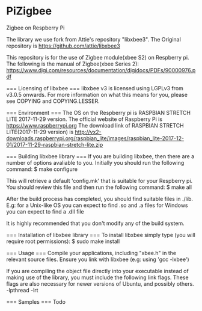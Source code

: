 # PiZigbee
Zigbee on Respberry Pi

The library we use fork from Attie's repository "libxbee3". 
The Original repository is https://github.com/attie/libxbee3


This repository is for the use of Zigbee module(xbee S2) on Respberry pi. The following is the manual of Zigbee(xbee Series 2):
https://www.digi.com/resources/documentation/digidocs/PDFs/90000976.pdf


=== Licensing of libxbee ===
libxbee v3 is licensed using LGPLv3 from v3.0.5 onwards. For more
information on what this means for you, please see COPYING and COPYING.LESSER.


=== Environment ===
The OS on the Respberry pi is RASPBIAN STRETCH LITE 2017-11-29 version.
The official website of Raspberry Pi is https://www.raspberrypi.org
The download link of RASPBIAN STRETCH LITE(2017-11-29 version) is http://vx2-downloads.raspberrypi.org/raspbian_lite/images/raspbian_lite-2017-12-01/2017-11-29-raspbian-stretch-lite.zip


=== Building libxbee library ===
If you are building libxbee, then there are a number of options avaliable to you.
Initially you should run the following command:
	$ make configure
	
This will retrieve a default 'config.mk' that is suitable for your Respberry pi. You
should review this file and then run the following command:
	$ make all

	
After the build process has completed, you should find suitable files in ./lib.
E.g: for a Unix-like OS you can expect to find .so and .a files
     for Windows you can expect to find a .dll file

It is highly recommended that you don't modify any of the build system.


=== Installation of libxbee library ===
To install libxbee simply type (you will require root permissions):
  $ sudo make install


=== Usage ===
Compile your applications, including "xbee.h" in the relevant source files.
Ensure you link with libxbee (e.g: using 'gcc -lxbee')

If you are compiling the object file directly into your executable instead
of making use of the library, you must include the following link flags. These
flags are also necessary for newer versions of Ubuntu, and possibly others.
  -lpthread -lrt


=== Samples ===
Todo
